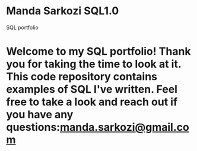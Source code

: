 # Manda Sarkozi SQL1.0
SQL portfolio
# Welcome to my SQL portfolio! Thank you for taking the time to look at it. This code repository contains examples of SQL I've written. Feel free to take a look and reach out if you have any questions:manda.sarkozi@gmail.com
